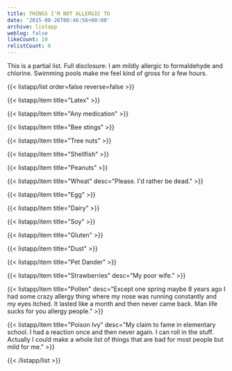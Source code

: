 ```yaml
---
title: THINGS I'M NOT ALLERGIC TO
date: '2015-08-26T00:46:56+00:00'
archive: listapp
weblog: false
likeCount: 10
relistCount: 0
---
```


This is a partial list. Full disclosure: I am mildly allergic to formaldehyde and chlorine. Swimming pools make me feel kind of gross for a few hours.

<!--more-->

{{< listapp/list order=false reverse=false >}}

   {{< listapp/item title="Latex" >}}

   {{< listapp/item title="Any medication" >}}

   {{< listapp/item title="Bee stings" >}}

   {{< listapp/item title="Tree nuts" >}}

   {{< listapp/item title="Shellfish" >}}

   {{< listapp/item title="Peanuts" >}}

   {{< listapp/item title="Wheat"
      desc="Please. I'd rather be dead." >}}

   {{< listapp/item title="Egg" >}}

   {{< listapp/item title="Dairy" >}}

   {{< listapp/item title="Soy" >}}

   {{< listapp/item title="Gluten" >}}

   {{< listapp/item title="Dust" >}}

   {{< listapp/item title="Pet Dander" >}}

   {{< listapp/item title="Strawberries"
      desc="My poor wife." >}}

   {{< listapp/item title="Pollen"
      desc="Except one spring maybe 8 years ago I had some crazy allergy thing where my nose was running constantly and my eyes itched. It lasted like a month and then never came back. Man life sucks for you allergy people." >}}

   {{< listapp/item title="Poison Ivy"
      desc="My claim to fame in elementary school. I had a reaction once and then never again. I can roll in the stuff. Actually I could make a whole list of things that are bad for most people but mild for me." >}}

{{< /listapp/list >}}
